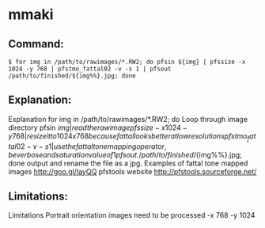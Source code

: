 # mmaki

## Command:
```
$ for img in /path/to/rawimages/*.RW2; do pfsin ${img} | pfssize -x 1024 -y 768 | pfstmo_fattal02 -v -s 1 | pfsout /path/to/finished/${img%%}.jpg; done
```

## Explanation:
Explanation
for img in /path/to/rawimages/*.RW2; do Loop through image directory
pfsin ${img} | read the raw image
pfssize -x 1024 -y 768 | resize it to 1024x768 because fattal looks better at low resolutions
pfstmo_fattal02 -v -s 1 | use the fattal tone mapping operator, be verbose and saturation value of 1
pfsout ./path/to/finished/${img%%}.jpg; done output and rename the file as a jpg.
Examples of fattal tone mapped images http://goo.gl/IayQQ
pfstools website http://pfstools.sourceforge.net/

## Limitations:
Limitations
Portrait orientation images need to be processed -x 768 -y 1024

